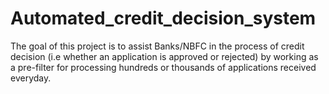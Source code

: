 # Automated_credit_decision_system

The goal of this project is to assist Banks/NBFC in the process of credit decision (i.e whether an application is approved or rejected) by working as a pre-filter for processing hundreds or thousands of applications received everyday.
